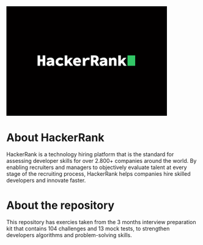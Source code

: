 <img src='HAckerRank.png' alt='logo' width='420' height='auto' style='vertical-align:middle'>

# About HackerRank

HackerRank is a technology hiring platform that is the standard for assessing developer skills for over 2.800+ companies around the world.
By enabling recruiters and managers to objectively evaluate talent at every stage of the recruiting process, HackerRank helps companies hire skilled
developers and innovate faster.

# About the repository
This repository has exercies taken from the 3 months interview preparation kit that contains 104 challenges and 13 mock tests, to strengthen developers algorithms and problem-solving skills.
